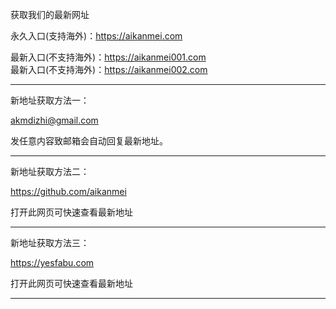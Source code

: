 获取我们的最新网址

永久入口(支持海外)：https://aikanmei.com

最新入口(不支持海外)：https://aikanmei001.com  
最新入口(不支持海外)：https://aikanmei002.com

******************

新地址获取方法一：

akmdizhi@gmail.com

发任意内容致邮箱会自动回复最新地址。

******************

新地址获取方法二：

https://github.com/aikanmei

打开此网页可快速查看最新地址

******************

新地址获取方法三：

https://yesfabu.com

打开此网页可快速查看最新地址

******************
